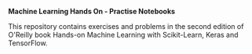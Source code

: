 **Machine Learning Hands On - Practise Notebooks**

This repository contains exercises and problems in the second edition of O'Reilly book Hands-on Machine Learning with Scikit-Learn, Keras and TensorFlow.

